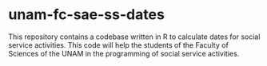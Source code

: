 # unam-fc-sae-ss-dates
This repository contains a codebase written in R to calculate dates for social service activities. This code will help the students of the Faculty of Sciences of the UNAM in the programming of social service activities.
